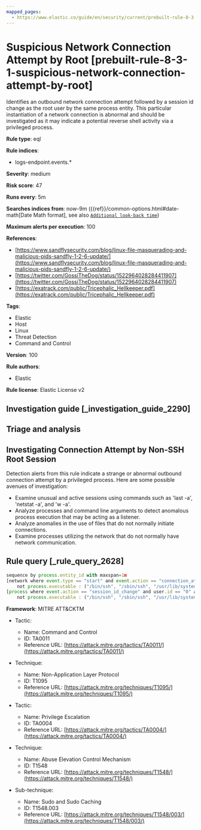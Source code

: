 ```yaml
---
mapped_pages:
  - https://www.elastic.co/guide/en/security/current/prebuilt-rule-8-3-1-suspicious-network-connection-attempt-by-root.html
---
```


# Suspicious Network Connection Attempt by Root [prebuilt-rule-8-3-1-suspicious-network-connection-attempt-by-root]

Identifies an outbound network connection attempt followed by a session id change as the root user by the same process entity. This particular instantiation of a network connection is abnormal and should be investigated as it may indicate a potential reverse shell activity via a privileged process.

**Rule type**: eql

**Rule indices**:

* logs-endpoint.events.*

**Severity**: medium

**Risk score**: 47

**Runs every**: 5m

**Searches indices from**: now-9m ({{ref}}/common-options.html#date-math[Date Math format], see also [`Additional look-back time`](docs-content://solutions/security/detect-and-alert/create-detection-rule.md#rule-schedule))

**Maximum alerts per execution**: 100

**References**:

* [https://www.sandflysecurity.com/blog/linux-file-masquerading-and-malicious-pids-sandfly-1-2-6-update/](https://www.sandflysecurity.com/blog/linux-file-masquerading-and-malicious-pids-sandfly-1-2-6-update/)
* [https://twitter.com/GossiTheDog/status/1522964028284411907](https://twitter.com/GossiTheDog/status/1522964028284411907)
* [https://exatrack.com/public/Tricephalic_Hellkeeper.pdf](https://exatrack.com/public/Tricephalic_Hellkeeper.pdf)

**Tags**:

* Elastic
* Host
* Linux
* Threat Detection
* Command and Control

**Version**: 100

**Rule authors**:

* Elastic

**Rule license**: Elastic License v2

## Investigation guide [_investigation_guide_2290]

## Triage and analysis
## Investigating Connection Attempt by Non-SSH Root Session
Detection alerts from this rule indicate a strange or abnormal outbound connection attempt by a privileged process.  Here are some possible avenues of investigation:
- Examine unusual and active sessions using commands such as 'last -a', 'netstat -a', and 'w -a'.
- Analyze processes and command line arguments to detect anomalous process execution that may be acting as a listener.
- Analyze anomalies in the use of files that do not normally initiate connections.
- Examine processes utilizing the network that do not normally have network communication.

## Rule query [_rule_query_2628]

```js
sequence by process.entity_id with maxspan=1m
[network where event.type == "start" and event.action == "connection_attempted" and user.id == "0" and
    not process.executable : ("/bin/ssh", "/sbin/ssh", "/usr/lib/systemd/systemd", "/usr/sbin/sshd")]
[process where event.action == "session_id_change" and user.id == "0" and
    not process.executable : ("/bin/ssh", "/sbin/ssh", "/usr/lib/systemd/systemd", "/usr/sbin/sshd")]
```

**Framework**: MITRE ATT&CKTM

* Tactic:

    * Name: Command and Control
    * ID: TA0011
    * Reference URL: [https://attack.mitre.org/tactics/TA0011/](https://attack.mitre.org/tactics/TA0011/)

* Technique:

    * Name: Non-Application Layer Protocol
    * ID: T1095
    * Reference URL: [https://attack.mitre.org/techniques/T1095/](https://attack.mitre.org/techniques/T1095/)

* Tactic:

    * Name: Privilege Escalation
    * ID: TA0004
    * Reference URL: [https://attack.mitre.org/tactics/TA0004/](https://attack.mitre.org/tactics/TA0004/)

* Technique:

    * Name: Abuse Elevation Control Mechanism
    * ID: T1548
    * Reference URL: [https://attack.mitre.org/techniques/T1548/](https://attack.mitre.org/techniques/T1548/)

* Sub-technique:

    * Name: Sudo and Sudo Caching
    * ID: T1548.003
    * Reference URL: [https://attack.mitre.org/techniques/T1548/003/](https://attack.mitre.org/techniques/T1548/003/)



